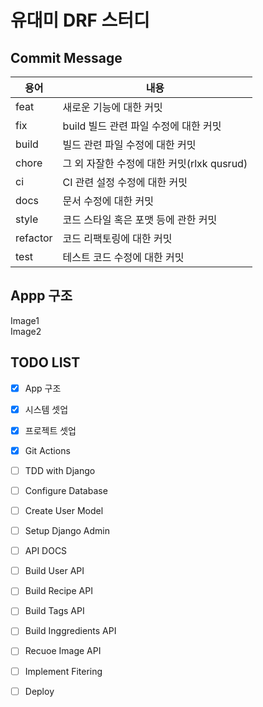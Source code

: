 # 유대미 DRF 스터디


## Commit Message

| 용어 | 내용 |
| --- | --- |
| feat | 새로운 기능에 대한 커밋 |
| fix | build 빌드 관련 파일 수정에 대한 커밋 |
| build | 빌드 관련 파일 수정에 대한 커밋 |
| chore | 그 외 자잘한 수정에 대한 커밋(rlxk qusrud) |
| ci | CI 관련 설정 수정에 대한 커밋 |
| docs | 문서 수정에 대한 커밋 |
| style | 코드 스타일 혹은 포맷 등에 관한 커밋 |
| refactor | 코드 리팩토링에 대한 커밋 |
| test |  테스트 코드 수정에 대한 커밋 |

## Appp 구조
Image1  
Image2  

## TODO LIST
- [x] App 구조
- [x] 시스템 셋업
- [x] 프로젝트 셋업
- [x] Git Actions 
- [ ] TDD with Django
- [ ] Configure Database
- [ ] Create User Model
- [ ] Setup Django Admin
- [ ] API DOCS
- [ ] Build User API
- [ ] Build Recipe API
- [ ] Build Tags API
- [ ] Build Inggredients API
- [ ] Recuoe Image API
- [ ] Implement Fitering
- [ ] Deploy



